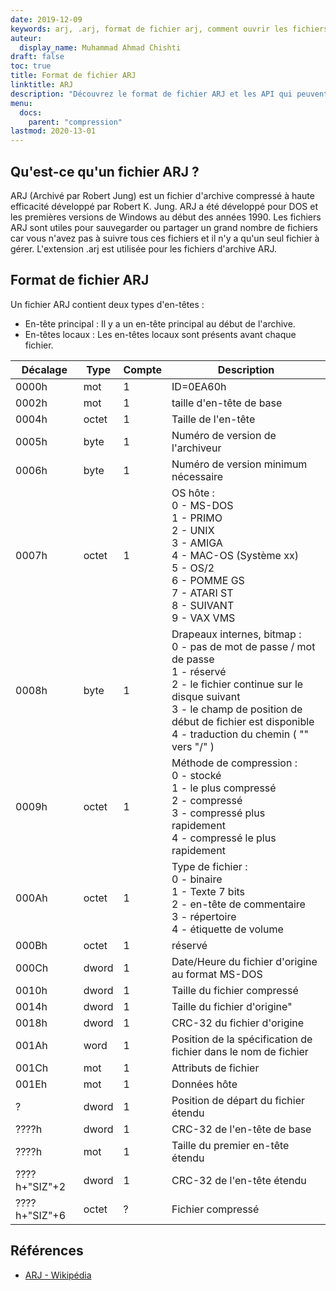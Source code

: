 ```yaml
---
date: 2019-12-09
keywords: arj, .arj, format de fichier arj, comment ouvrir les fichiers arj, extension .arj, extension arj
auteur:
  display_name: Muhammad Ahmad Chishti
draft: false
toc: true
title: Format de fichier ARJ
linktitle: ARJ
description: "Découvrez le format de fichier ARJ et les API qui peuvent créer et ouvrir des fichiers ARJ."
menu:
  docs:
    parent: "compression"
lastmod: 2020-13-01
---
```


## Qu'est-ce qu'un fichier ARJ ? ##

ARJ (Archivé par Robert Jung) est un fichier d'archive compressé à haute efficacité développé par Robert K. Jung. ARJ a été développé pour DOS et les premières versions de Windows au début des années 1990. Les fichiers ARJ sont utiles pour sauvegarder ou partager un grand nombre de fichiers car vous n'avez pas à suivre tous ces fichiers et il n'y a qu'un seul fichier à gérer. L'extension .arj est utilisée pour les fichiers d'archive ARJ.

## Format de fichier ARJ ##

Un fichier ARJ contient deux types d'en-têtes :

- En-tête principal : Il y a un en-tête principal au début de l'archive.
- En-têtes locaux : Les en-têtes locaux sont présents avant chaque fichier.

|Décalage|Type|Compte|Description|
|---|---|---|---|
|0000h|mot|1|ID=0EA60h|
|0002h|mot|1|taille d'en-tête de base|
|0004h|octet|1|Taille de l'en-tête|
|0005h|byte|1|Numéro de version de l'archiveur|
|0006h|byte|1|Numéro de version minimum nécessaire|
|0007h|octet|1|OS hôte :</br> 0 - MS-DOS</br> 1 - PRIMO</br> 2 - UNIX</br> 3 - AMIGA</br> 4 - MAC-OS (Système xx)</br> 5 - OS/2</br> 6 - POMME GS</br> 7 - ATARI ST</br> 8 - SUIVANT</br> 9 - VAX VMS|
|0008h|byte|1|Drapeaux internes, bitmap :</br> 0 - pas de mot de passe / mot de passe</br> 1 - réservé</br> 2 - le fichier continue sur le disque suivant</br> 3 - le champ de position de début de fichier est disponible</br> 4 - traduction du chemin ( "\" vers "/" )|
|0009h|octet|1|Méthode de compression :</br> 0 - stocké</br> 1 - le plus compressé</br> 2 - compressé</br> 3 - compressé plus rapidement</br> 4 - compressé le plus rapidement |
|000Ah|octet|1|Type de fichier :</br> 0 - binaire</br> 1 - Texte 7 bits</br> 2 - en-tête de commentaire</br> 3 - répertoire</br> 4 - étiquette de volume |
|000Bh|octet|1|réservé|
|000Ch|dword|1|Date/Heure du fichier d'origine au format MS-DOS|
|0010h|dword|1|Taille du fichier compressé|
|0014h|dword|1|Taille du fichier d'origine"|
|0018h|dword|1|CRC-32 du fichier d'origine|
|001Ah|word|1|Position de la spécification de fichier dans le nom de fichier|
|001Ch|mot|1|Attributs de fichier|
|001Eh|mot|1|Données hôte|
|?|dword|1|Position de départ du fichier étendu|
|????h|dword|1|CRC-32 de l'en-tête de base|
|????h|mot|1|Taille du premier en-tête étendu|
|????h+"SIZ"+2|dword|1|CRC-32 de l'en-tête étendu|
|????h+"SIZ"+6|octet|?|Fichier compressé|

## Références ##

- [ARJ - Wikipédia](https://en.wikipedia.org/wiki/ARJ)

